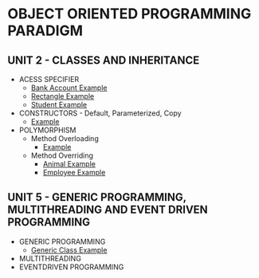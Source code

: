 # OBJECT ORIENTED PROGRAMMING PARADIGM 
## UNIT 2 - CLASSES AND INHERITANCE
- ACESS SPECIFIER
  - [Bank Account Example](Access-Specifiers/BankAccount.java)
  - [Rectangle Example](Access-Specifiers/Rectangle.java)
  - [Student Example](Access-Specifiers/Student.java)
- CONSTRUCTORS - Default, Parameterized, Copy
  - [Example](Constructors.java)
- POLYMORPHISM
  - Method Overloading
    - [Example](Polymorphism/Overloading.java)
  - Method Overriding
      - [Animal Example](Polymorphism/Animal.java)
      - [Employee Example](Polymorphism/Employee.java)
## UNIT 5 - GENERIC PROGRAMMING, MULTITHREADING AND EVENT DRIVEN PROGRAMMING
- GENERIC PROGRAMMING
  - [Generic Class Example](UNIT-5/GenericClass-Example.java)
- MULTITHREADING
- EVENTDRIVEN PROGRAMMING
  
